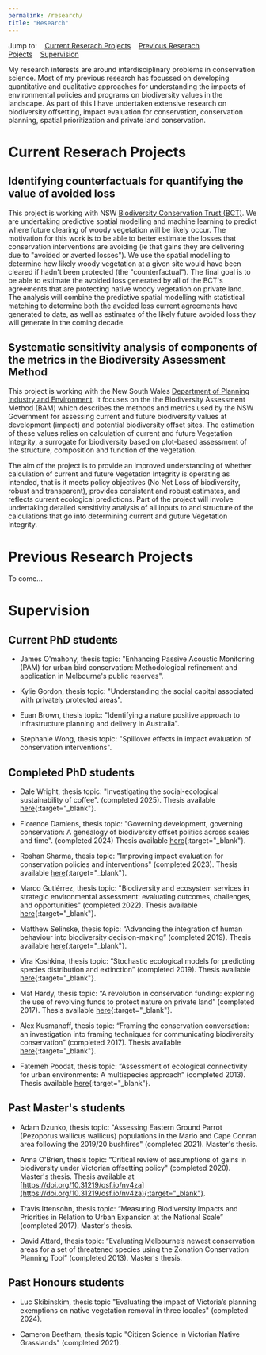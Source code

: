 ```yaml
---
permalink: /research/
title: "Research"
---
```


Jump to:&nbsp;&nbsp;&nbsp;&nbsp;[Current Reserach Projects](#current-reserach-projects)&nbsp;&nbsp;&nbsp;&nbsp;[Previous Reserach Pojects](#previous-research-projects)&nbsp;&nbsp;&nbsp;&nbsp;[Supervision](#supervision)

My research interests are around interdisciplinary problems in conservation science. Most of my previous research has focussed on developing quantitative and qualitative approaches for understanding the impacts of environmental policies and programs on biodiversity values in the landscape. As part of this I have undertaken extensive research on biodiversity offsetting, impact evaluation for conservation, conservation planning, spatial prioritization and private land conservation.


# Current Reserach Projects

## Identifying counterfactuals for quantifying the value of avoided loss 

This project is working with NSW [Biodiversity Conservation Trust (BCT)][BCT-link]. We are undertaking predictive spatial modelling and machine learning to predict where future clearing of woody vegetation will be likely occur. The motivation for this work is to be able to better estimate the losses that conservation interventions are avoiding (ie that gains they are delivering due to "avoided or averted losses"). We use the spatial modelling to determine how likely woody vegetation at a given site would have been cleared if hadn't been protected (the "counterfactual"). The final goal is to be able to estimate the avoided loss generated by all of the BCT's agreements that are protecting native woody vegetation on private land. The analysis will combine the predictive spatial modelling with statistical matching to determine both the avoided loss current agreements have generated to date, as well as estimates of the likely future avoided loss they will generate in the coming decade. 

## Systematic sensitivity analysis of components of the metrics in the Biodiversity Assessment Method

This project is working with the New South Wales [Department of Planning Industry and Environment][DPIE-link]. It focuses on the the Biodiversity Assessment Method (BAM) which describes the methods and metrics used by the NSW Government for assessing current and future biodiversity values at development (impact) and potential biodiversity offset sites. The estimation of these values relies on calculation of current and future Vegetation Integrity, a surrogate for biodiversity based on plot-based assessment of the structure, composition and function of the vegetation.

The aim of the project is to provide an improved understanding of whether calculation of current and future Vegetation Integrity is operating as intended, that is it meets policy objectives (No Net Loss of biodiversity, robust and transparent), provides consistent and robust estimates, and reflects current ecological predictions. Part of the project will involve undertaking detailed sensitivity analysis of all inputs to and structure of the calculations that go into determining current and guture Vegetation Integrity.


# Previous Research Projects
To come...


# Supervision

## Current PhD students 

* James O'mahony, thesis topic: "Enhancing Passive Acoustic Monitoring (PAM) for urban bird conservation: Methodological refinement and application in Melbourne's public reserves".

* Kylie Gordon, thesis topic: "Understanding the social capital associated with privately protected areas".

* Euan Brown, thesis topic: "Identifying a nature positive approach to infrastructure planning and delivery in Australia".

* Stephanie Wong, thesis topic: "Spillover effects in impact evaluation of conservation interventions".

## Completed PhD students 

* Dale Wright, thesis topic: "Investigating the social-ecological sustainability of coffee". (completed 2025). Thesis available [here](https://research-repository.rmit.edu.au/articles/thesis/Investigating_the_Social-ecological_Sustainability_of_Coffee/28746773?file=53483456){:target="_blank"}.

* Florence Damiens, thesis topic: "Governing development, governing conservation: A genealogy of biodiversity offset politics across scales and time". (completed 2024)  Thesis available [here](https://research-repository.rmit.edu.au/articles/thesis/Governing_Development_Governing_Conservation_A_Genealogy_of_Biodiversity_Offset_Politics_Across_Scales_and_Time/27677076?file=50675334){:target="_blank"}.

* Roshan Sharma, thesis topic: "Improving impact evaluation for conservation policies and interventions" (completed 2023). Thesis available [here](https://research-repository.rmit.edu.au/articles/thesis/Measuring_and_predicting_the_impact_of_private_protected_areas/27599973?file=50797095){:target="_blank"}.

* Marco Gutiérrez, thesis topic: "Biodiversity and ecosystem services in strategic environmental assessment: evaluating outcomes, challenges, and opportunities" (completed 2022). Thesis available [here](https://research-repository.rmit.edu.au/articles/thesis/Biodiversity_and_ecosystem_services_in_strategic_environmental_assessment_evaluating_outcomes_challenges_and_opportunities/27597039){:target="_blank"}.

* Matthew Selinske, thesis topic: “Advancing the integration of human behaviour into biodiversity decision-making” (completed 2019). Thesis available 
[here](https://research-repository.rmit.edu.au/articles/thesis/Advancing_the_integration_of_human_behaviour_into_biodiversity_decision-making/27581403?file=50754006){:target="_blank"}.

* Vira Koshkina, thesis topic: “Stochastic ecological models for predicting species distribution and extinction” (completed 2019).  Thesis available 
[here](https://research-repository.rmit.edu.au/articles/thesis/Stochastic_ecological_models_for_predicting_species_distribution_and_extinction/27590955?file=50761260){:target="_blank"}.

* Mat Hardy, thesis topic: “A revolution in conservation funding: exploring the use of revolving funds to protect nature on private land” (completed 2017). Thesis available [here](https://research-repository.rmit.edu.au/articles/thesis/A_revolution_in_conservation_funding_exploring_the_use_of_revolving_funds_to_protect_nature_on_private_land/27590292?file=50760528){:target="_blank"}.

* Alex Kusmanoff, thesis topic: “Framing the conservation conversation: an investigation into framing techniques for communicating biodiversity conservation” (completed 2017). Thesis available [here](https://research-repository.rmit.edu.au/articles/thesis/Framing_the_conservation_conversation_an_investigation_into_framing_techniques_for_communicating_biodiversity_conservation/27589734){:target="_blank"}.

* Fatemeh Poodat, thesis topic: “Assessment of ecological connectivity for urban environments: A multispecies approach” (completed 2013). Thesis available [here](https://research-repository.rmit.edu.au/articles/thesis/Assessment_of_ecological_connectivity_for_urban_environments_A_multispecies_approach/27340620){:target="_blank"}.


## Past Master's students 

* Adam Dzunko, thesis topic: "Assessing Eastern Ground Parrot (Pezoporus wallicus wallicus) populations in the Marlo and Cape Conran area following the 2019/20 bushfires" (completed 2021). Master's thesis.
 
* Anna O'Brien, thesis topic: “Critical review of assumptions of gains in biodiversity under Victorian offsetting policy" (completed 2020). Master's thesis. Thesis available at [https://doi.org/10.31219/osf.io/nv4za](https://doi.org/10.31219/osf.io/nv4za){:target="_blank"}.

* Travis Ittensohn, thesis topic: “Measuring Biodiversity Impacts and Priorities in Relation to Urban Expansion at the National Scale” (completed 2017). Master's thesis.

* David Attard, thesis topic: “Evaluating Melbourne’s newest conservation areas for a set of threatened species using the Zonation Conservation Planning Tool” (completed 2013). Master's thesis.

## Past Honours students
* Luc Skibinskim, thesis topic "Evaluating the impact of Victoria’s planning exemptions on native vegetation removal in three locales" (completed 2024).

* Cameron Beetham, thesis topic "Citizen Science in Victorian Native Grasslands" (completed 2021).

[BCT-link]:https://www.bct.nsw.gov.au/
[SLATS-NSW]:https://www.environment.nsw.gov.au/topics/animals-and-plants/native-vegetation/landcover-monitoring-and-reporting/woody-vegetation-change-statewide-landcover-tree-study/more-about-slats
[DPIE-link]:https://www.planning.nsw.gov.au/